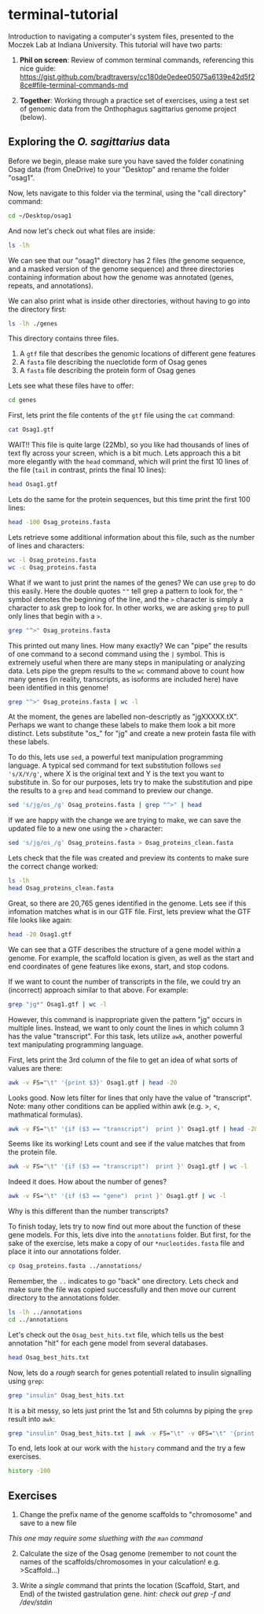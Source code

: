 # terminal-tutorial
Introduction to navigating a computer's system files, presented to the Moczek Lab at Indiana University. This tutorial will have two parts: 

1) <b>Phil on screen</b>: Review of common terminal commands, referencing this nice guide: https://gist.github.com/bradtraversy/cc180de0edee05075a6139e42d5f28ce#file-terminal-commands-md

2) <b>Together</b>: Working through a practice set of exercises, using a test set of genomic data from the Onthophagus sagittarius genome project (below).

## Exploring the <i>O. sagittarius</i> data

Before we begin, please make sure you have saved the folder conatining Osag data (from OneDrive) to your "Desktop" and rename the folder "osag1". 

Now, lets navigate to this folder via the terminal, using the "call directory" command:

```bash
cd ~/Desktop/osag1
```

And now let's check out what files are inside: 

```bash
ls -lh 
```
We can see that our "osag1" directory has 2 files (the genome sequence, and a masked version of the genome sequence) and three directories containing information about how the genome was annotated (genes, repeats, and annotations). 

We can also print what is inside other directories, without having to go into the directory first:

```bash
ls -lh ./genes
```

This directory contains three files.
1) A `gtf` file that describes the genomic locations of different gene features
2) A `fasta` file describing the nueclotide form of Osag genes
3) A `fasta` file describing the protein form of Osag genes

Lets see what these files have to offer:

```bash
cd genes
```

First, lets print the file contents of the `gtf` file using the `cat` command:

```bash
cat Osag1.gtf
```
WAIT!! This file is quite large (22Mb), so you like had thousands of lines of text fly across your screen, which is a bit much. Lets approach this a bit more elegantly with the `head` command, which will print the first 10 lines of the file (`tail` in contrast, prints the final 10 lines):

```bash
head Osag1.gtf
```
Lets do the same for the protein sequences, but this time print the first 100 lines:

```bash
head -100 Osag_proteins.fasta
```

Lets retrieve some additional information about this file, such as the number of lines and characters:

```bash
wc -l Osag_proteins.fasta
wc -c Osag_proteins.fasta
```

What if we want to just print the names of the genes? We can use `grep` to do this easily. Here the double quotes `""` tell grep a pattern to look for, the `^` symbol denotes the beginning of the line, and the `>` character is simply a character to ask grep to look for. In other works, we are asking `grep` to pull only lines that begin with a `>`.

```bash
grep "^>" Osag_proteins.fasta
```

This printed out many lines. How many exactly? We can "pipe" the results of one command to a second command using the `|` symbol. This is extremely useful when there are many steps in manipulating or analyzing data. Lets pipe the grepm results to the `wc` command above to count how many genes (in reality, transcripts, as isoforms are included here) have been identified in this genome!

```bash
grep "^>" Osag_proteins.fasta | wc -l
```

At the moment, the genes are labelled non-descriptly as "jgXXXXX.tX". Perhaps we want to change these labels to make them look a bit more distinct. Lets substitute "os_" for "jg" and create a new protein fasta file with these labels.

To do this, lets use `sed`, a powerful text manipulation programming language. A typical sed command for text substitution follows `sed 's/X/Y/g'`, where X is the original text and Y is the text you want to substitute in. So for our purposes, lets try to make the substitution and pipe the results to a `grep` and `head` command to preview our change. 

```bash
sed 's/jg/os_/g' Osag_proteins.fasta | grep "^>" | head
```

If we are happy with the change we are trying to make, we can save the updated file to a new one using the `>` character:

```bash
sed 's/jg/os_/g' Osag_proteins.fasta > Osag_proteins_clean.fasta
```

Lets check that the file was created and preview its contents to make sure the correct change worked: 

```bash
ls -lh
head Osag_proteins_clean.fasta
```

Great, so there are 20,765 genes identified in the genome. Lets see if this infomation matches what is in our GTF file. First, lets preview what the GTF file looks like again:

```bash
head -20 Osag1.gtf
```
We can see that a GTF describes the structure of a gene model within a genome. For example, the scaffold location is given, as well as the start and end coordinates of gene features like exons, start, and stop codons. 

If we want to count the number of transcripts in the file, we could try an (incorrect) approach similar to that above. For example:

```bash
grep "jg*" Osag1.gtf | wc -l
```
However, this command is inappropriate given the pattern "jg" occurs in multiple lines. Instead, we want to only count the lines in which column 3 has the value "transcript". For this task, lets utilize `awk`, another powerful text manipulating programming language.

First, lets print the 3rd column of the file to get an idea of what sorts of values are there:

```bash
awk -v FS="\t" '{print $3}' Osag1.gtf | head -20
```

Looks good. Now lets filter for lines that only have the value of "transcript". Note: many other conditions can be applied within awk (e.g. >, <, mathmatical formulas). 

```bash
awk -v FS="\t" '{if ($3 == "transcript")  print }' Osag1.gtf | head -20
```

Seems like its working! Lets count and see if the value matches that from the protein file. 

```bash
awk -v FS="\t" '{if ($3 == "transcript")  print }' Osag1.gtf | wc -l
```
Indeed it does. How about the number of genes? 

```bash
awk -v FS="\t" '{if ($3 == "gene")  print }' Osag1.gtf | wc -l
```

Why is this different than the number transcripts?

To finish today, lets try to now find out more about the function of these gene models. For this, lets dive into the `annotations` folder. But first, for the sake of the exercise, lets make a copy of our `*nucleotides.fasta` file and place it into our annotations folder. 

```bash
cp Osag_proteins.fasta ../annotations/
```

Remember, the `..` indicates to go "back" one directory. Lets check and make sure the file was copied successfully and then move our current directory to the annotations folder.

```bash
ls -lh ../annotations
cd ../annotations
```

Let's check out the `Osag_best_hits.txt` file, which tells us the best annotation "hit" for each gene model from several databases. 

```bash
head Osag_best_hits.txt
```

Now, lets do a *rough* search for genes potentiall related to insulin signalling using `grep`:

```bash
grep "insulin" Osag_best_hits.txt
```

It is a bit messy, so lets just print the 1st and 5th columns by piping the `grep` result into `awk`:

```bash
grep "insulin" Osag_best_hits.txt | awk -v FS="\t" -v OFS="\t" '{print $1,$5}'
```

To end, lets look at our work with the `history` command and the try a few exercises. 

```bash
history -100
```

## Exercises

1) Change the prefix name of the genome scaffolds to "chromosome" and save to a new file

*This one may require some sluething with the `man` command*

2) Calculate the size of the Osag genome (remember to not count the names of the scaffolds/chromosomes in your calculation! e.g. >Scaffold...)

3) Write a *single* command that prints the location (Scaffold, Start, and End) of the twisted gastrulation gene. *hint: check out grep -f and /dev/stdin*

















